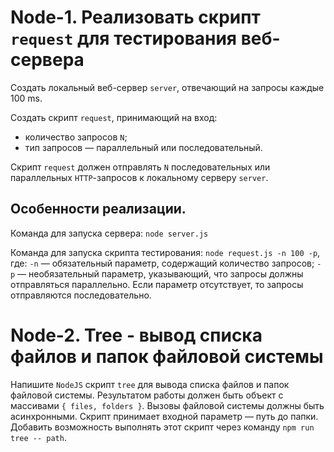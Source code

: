 # Node-1. Реализовать скрипт `request` для тестирования веб-сервера
Создать локальный веб-сервер `server`, отвечающий на запросы каждые 100 ms.

Создать скрипт `request`, принимающий на вход:
- количество запросов `N`;
- тип запросов — параллельный или последовательный.

Скрипт `request` должен отправлять `N` последовательных или параллельных `HTTP`-запросов к локальному серверу `server`.

## Особенности реализации.
Команда для запуска сервера:
`node server.js`

Команда для запуска скрипта тестирования:
`node request.js -n 100 -p`, где:
`-n` — обязательный параметр, содержащий количество запросов;
`-p` — необязательный параметр, указывающий, что запросы должны отправляться параллельно. Если параметр отсутствует, то запросы отправляются последовательно.

# Node-2. Tree - вывод списка файлов и папок файловой системы

Напишите `NodeJS` скрипт `tree` для вывода списка файлов и папок файловой системы. 
Результатом работы должен быть объект с массивами `{ files, folders }`. 
Вызовы файловой системы должны быть асинхронными. Скрипт принимает входной параметр — путь до папки. 
Добавить возможность выполнять этот скрипт через команду `npm run tree -- path`.
